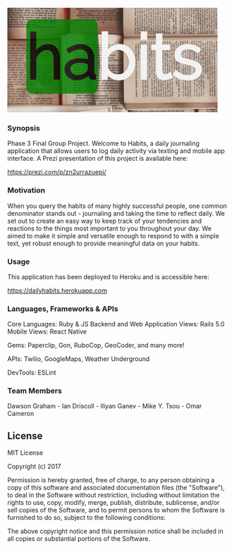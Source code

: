 ![Habits Logo](https://github.com/DawsonGraham/daily-habits/blob/master/image.png)

### Synopsis

Phase 3 Final Group Project. Welcome to Habits, a daily journaling application that allows users to log daily activity via texting and mobile app interface. A Prezi presentation of this project is available here:

https://prezi.com/p/zn2urrazuepi/

### Motivation

When you query the habits of many highly successful people, one common denominator stands out - journaling and taking the time to reflect daily. We set out to create an easy way to keep track of your tendencies and reactions to the things most important to you throughout your day. We aimed to make it simple and versatile enough to respond to with a simple text, yet robust enough to provide meaningful data on your habits.

### Usage


This application has been deployed to Heroku and is accessible here:

https://dailyhabits.herokuapp.com


### Languages, Frameworks & APIs

Core Languages: Ruby & JS
Backend and Web Application Views: Rails 5.0
Mobile Views: React Native

Gems: Paperclip, Gon, RuboCop, GeoCoder, and many more!


APIs: Twilio, GoogleMaps, Weather Underground

DevTools: ESLint

### Team Members


Dawson Graham -
Ian Driscoll -
Iliyan Ganev -
Mike Y. Tsou -
Omar Cameron

## License

MIT License

Copyright (c) 2017

Permission is hereby granted, free of charge, to any person obtaining a copy
of this software and associated documentation files (the "Software"), to deal
in the Software without restriction, including without limitation the rights
to use, copy, modify, merge, publish, distribute, sublicense, and/or sell
copies of the Software, and to permit persons to whom the Software is
furnished to do so, subject to the following conditions:

The above copyright notice and this permission notice shall be included in all
copies or substantial portions of the Software.

